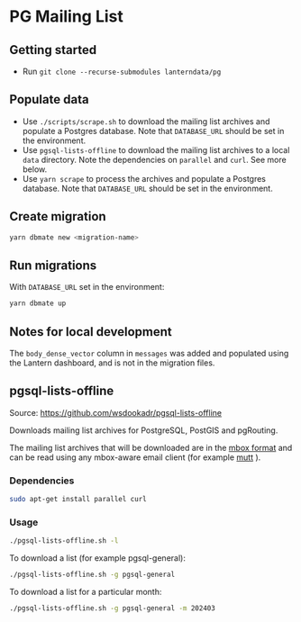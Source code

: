 # PG Mailing List

## Getting started

- Run `git clone --recurse-submodules lanterndata/pg`

## Populate data

- Use `./scripts/scrape.sh` to download the mailing list archives and populate a Postgres database. Note that `DATABASE_URL` should be set in the environment.
- Use `pgsql-lists-offline` to download the mailing list archives to a local `data` directory. Note the dependencies on `parallel` and `curl`. See more below.
- Use `yarn scrape` to process the archives and populate a Postgres database. Note that `DATABASE_URL` should be set in the environment.

## Create migration

```bash
yarn dbmate new <migration-name>
```

## Run migrations

With `DATABASE_URL` set in the environment:

```bash
yarn dbmate up
```

## Notes for local development

The `body_dense_vector` column in `messages` was added and populated using the Lantern dashboard, and is not in the migration files.

## pgsql-lists-offline

Source: <https://github.com/wsdookadr/pgsql-lists-offline>

Downloads mailing list archives for PostgreSQL, PostGIS and pgRouting.

The mailing list archives that will be downloaded are in the [mbox format](https://en.wikipedia.org/wiki/Mbox) and can be read
using any mbox-aware email client (for example [mutt](http://www.mutt.org/) ).

### Dependencies

```sh
sudo apt-get install parallel curl
```

### Usage

```sh
./pgsql-lists-offline.sh -l
```

To download a list (for example pgsql-general):

```sh
./pgsql-lists-offline.sh -g pgsql-general
```

To download a list for a particular month:

```sh
./pgsql-lists-offline.sh -g pgsql-general -m 202403
```
